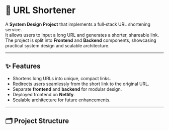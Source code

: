 # 🔗 URL Shortener

A **System Design Project** that implements a full-stack URL shortening service.  
It allows users to input a long URL and generates a shorter, shareable link.  
The project is split into **Frontend** and **Backend** components, showcasing practical system design and scalable architecture.

---

## ✨ Features

- Shortens long URLs into unique, compact links.  
- Redirects users seamlessly from the short link to the original URL.  
- Separate **frontend** and **backend** for modular design.  
- Deployed frontend on **Netlify**.  
- Scalable architecture for future enhancements.  

---

## 🗂 Project Structure

